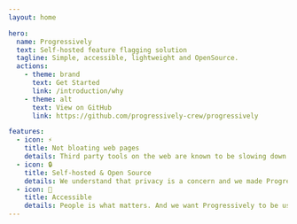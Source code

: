 ```yaml
---
layout: home

hero:
  name: Progressively
  text: Self-hosted feature flagging solution
  tagline: Simple, accessible, lightweight and OpenSource.
  actions:
    - theme: brand
      text: Get Started
      link: /introduction/why
    - theme: alt
      text: View on GitHub
      link: https://github.com/progressively-crew/progressively

features:
  - icon: ⚡️
    title: Not bloating web pages
    details: Third party tools on the web are known to be slowing down pages. Progressively'client side JavaScript SDK is less than 1kB & the React SDK is less than 1.1kB.
  - icon: 🔒
    title: Self-hosted & Open Source
    details: We understand that privacy is a concern and we made Progressively Open Source and self-hosted for this reason. You own the data and the infrastructure.
  - icon: 👐
    title: Accessible
    details: People is what matters. And we want Progressively to be usable by all the people that would like to. If you face an issue, please, let us know. We want to improve.
---
```

